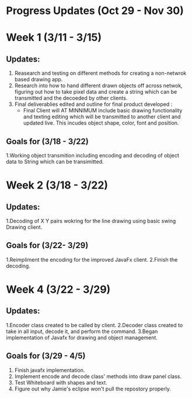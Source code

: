 # Progress Updates (Oct 29 - Nov 30)

# Week 1 (3/11 - 3/15)

## Updates:
1. Reasearch and testing on different methods for creating a non-netwrok based drawing app.
2. Research into how to hand different drawn objects off across netwok, figuring out how to take pixel data and create a string which can be transmitted and the decoeded by other clients.
3. Final deliverablies edited and outline for final product developed :
	- Final Client will AT MINNIMUM include basic drawing functionality and texting editing which will be transmitted to another client and updated live. This incudes object shape, color, font and position.
## Goals for (3/18 - 3/22)
1.Working object transmition including encoding and decoding of object data to String which can be transimitted.

# Week 2 (3/18 - 3/22)

## Updates:
1.Decoding of X Y pairs wokring for the line drawing using basic swing Drawing client.

## Goals for (3/22- 3/29)
1.Reimpliment the encoding for the improved JavaFx client.
2.Finish the decoding.

# Week 4 (3/22 - 3/29)

## Updates: 
1.Encoder class created to be called by client.
2.Decoder class created to take in all input, decode it, and perform the command.
3.Began implementation of Javafx for drawing and object management.

## Goals for (3/29 - 4/5)
1. Finish javafx implementation.
2. Implement encode and decode class' methods into draw panel class.
3. Test Whiteboard with shapes and text.
4. Figure out why Jamie's eclipse won't pull the repostory properly.
